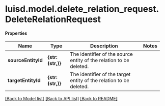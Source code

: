 # luisd.model.delete_relation_request.DeleteRelationRequest

#### Properties
Name | Type | Description | Notes
------------ | ------------- | ------------- | -------------
**sourceEntityId** | **{str: (str,)}** | The identifier of the source entity of the relation to be deleted. | 
**targetEntityId** | **{str: (str,)}** | The identifier of the target entity of the relation to be deleted. | 

[[Back to Model list]](../../README.md#documentation-for-models) [[Back to API list]](../../README.md#documentation-for-api-endpoints) [[Back to README]](../../README.md)

